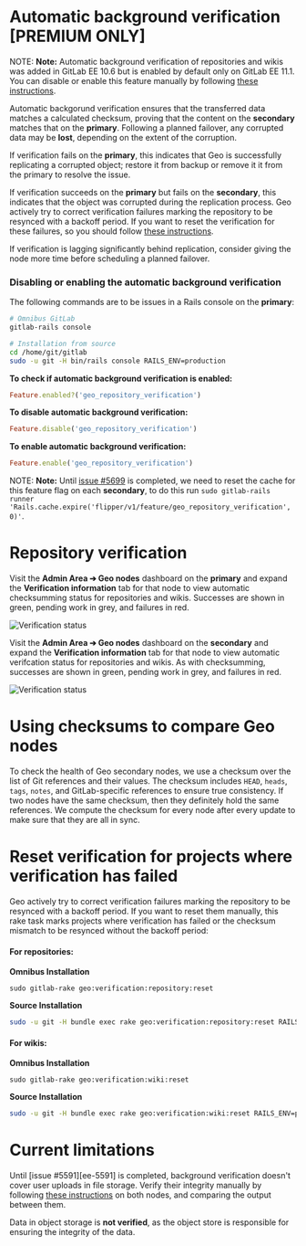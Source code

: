 # Automatic background verification **[PREMIUM ONLY]**

NOTE: **Note:**
Automatic background verification of repositories and wikis was added in
GitLab EE 10.6 but is enabled by default only on GitLab EE 11.1. You can
disable or enable this feature manually by following
[these instructions][feature-flag].

Automatic backgorund verification ensures that the transferred data matches a
calculated checksum, proving that the content on the **secondary** matches that
on the **primary**. Following a planned failover, any corrupted data may be
**lost**, depending on the extent of the corruption.

If verification fails on the **primary**, this indicates that Geo is
successfully replicating a corrupted object; restore it from backup or remove it
it from the primary to resolve the issue.

If verification succeeds on the **primary** but fails on the **secondary**,
this indicates that the object was corrupted during the replication process.
Geo actively try to correct verification failures marking the repository to
be resynced with a backoff period. If you want to reset the verification for
these failures, so you should follow [these instructions][reset-verification].

If verification is lagging significantly behind replication, consider giving
the node more time before scheduling a planned failover.

### Disabling or enabling the automatic background verification

The following commands are to be issues in a Rails console on
the **primary**:

```sh
# Omnibus GitLab
gitlab-rails console

# Installation from source
cd /home/git/gitlab
sudo -u git -H bin/rails console RAILS_ENV=production
```

**To check if automatic background verification is enabled:**

```ruby
Feature.enabled?('geo_repository_verification')
```

**To disable automatic background verification:**

```ruby
Feature.disable('geo_repository_verification')
```

**To enable automatic background verification:**

```ruby
Feature.enable('geo_repository_verification')
```

NOTE: **Note:**
Until [issue #5699][ee-5699] is completed, we need to reset the cache for this
feature flag on each **secondary**, to do this run
`sudo gitlab-rails runner 'Rails.cache.expire('flipper/v1/feature/geo_repository_verification', 0)'`.

# Repository verification

Visit the **Admin Area ➔ Geo nodes** dashboard on the **primary** and expand
the **Verification information** tab for that node to view automatic checksumming
status for repositories and wikis. Successes are shown in green, pending work
in grey, and failures in red.

![Verification status](img/verification-status-primary.png)

Visit the **Admin Area ➔ Geo nodes** dashboard on the **secondary** and expand
the **Verification information** tab for that node to view automatic verifcation
status for repositories and wikis. As with checksumming, successes are shown in
green, pending work in grey, and failures in red.

![Verification status](img/verification-status-secondary.png)

# Using checksums to compare Geo nodes

To check the health of Geo secondary nodes, we use a checksum over the list of
Git references and their values. The checksum includes `HEAD`, `heads`, `tags`,
`notes`, and GitLab-specific references to ensure true consistency. If two nodes
have the same checksum, then they definitely hold the same references. We compute
the checksum for every node after every update to make sure that they are all
in sync.

# Reset verification for projects where verification has failed

Geo actively try to correct verification failures marking the repository to
be resynced with a backoff period. If you want to reset them manually, this
rake task marks projects where verification has failed or the checksum mismatch
to be resynced without the backoff period:

#### For repositories:

**Omnibus Installation**

```
sudo gitlab-rake geo:verification:repository:reset
```

**Source Installation**

```bash
sudo -u git -H bundle exec rake geo:verification:repository:reset RAILS_ENV=production
```

#### For wikis:

**Omnibus Installation**

```
sudo gitlab-rake geo:verification:wiki:reset
```

**Source Installation**

```bash
sudo -u git -H bundle exec rake geo:verification:wiki:reset RAILS_ENV=production
```

# Current limitations

Until [issue #5591][ee-5591] is completed, background verification doesn't cover user uploads in file storage.
Verify their integrity manually by following [these instructions][foreground-verification]
on both nodes, and comparing the output between them.

Data in object storage is **not verified**, as the object store is responsible
for ensuring the integrity of the data.

[disaster-recovery]: index.md
[feature-flag]: background_verification.md#enabling-or-disabling-the-automatic-background-verification
[reset-verification]: background_verification.md#reset-verification-for-projects-where-verification-has-failed
[foreground-verification]: ../../raketasks/check.md
[ee-5064]: https://gitlab.com/gitlab-org/gitlab-ee/issues/5064
[ee-5699]: https://gitlab.com/gitlab-org/gitlab-ee/issues/5699
[ee-5195]: https://gitlab.com/gitlab-org/gitlab-ee/issues/5195
[ee-5196]: https://gitlab.com/gitlab-org/gitlab-ee/issues/5196

